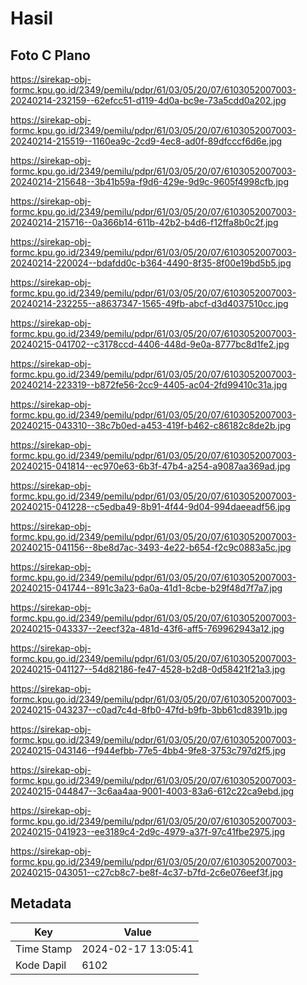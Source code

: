 # Hasil

## Foto C Plano

https://sirekap-obj-formc.kpu.go.id/2349/pemilu/pdpr/61/03/05/20/07/6103052007003-20240214-232159--62efcc51-d119-4d0a-bc9e-73a5cdd0a202.jpg

https://sirekap-obj-formc.kpu.go.id/2349/pemilu/pdpr/61/03/05/20/07/6103052007003-20240214-215519--1160ea9c-2cd9-4ec8-ad0f-89dfcccf6d6e.jpg

https://sirekap-obj-formc.kpu.go.id/2349/pemilu/pdpr/61/03/05/20/07/6103052007003-20240214-215648--3b41b59a-f9d6-429e-9d9c-9605f4998cfb.jpg

https://sirekap-obj-formc.kpu.go.id/2349/pemilu/pdpr/61/03/05/20/07/6103052007003-20240214-215716--0a366b14-611b-42b2-b4d6-f12ffa8b0c2f.jpg

https://sirekap-obj-formc.kpu.go.id/2349/pemilu/pdpr/61/03/05/20/07/6103052007003-20240214-220024--bdafdd0c-b364-4490-8f35-8f00e19bd5b5.jpg

https://sirekap-obj-formc.kpu.go.id/2349/pemilu/pdpr/61/03/05/20/07/6103052007003-20240214-232255--a8637347-1565-49fb-abcf-d3d4037510cc.jpg

https://sirekap-obj-formc.kpu.go.id/2349/pemilu/pdpr/61/03/05/20/07/6103052007003-20240215-041702--c3178ccd-4406-448d-9e0a-8777bc8d1fe2.jpg

https://sirekap-obj-formc.kpu.go.id/2349/pemilu/pdpr/61/03/05/20/07/6103052007003-20240214-223319--b872fe56-2cc9-4405-ac04-2fd99410c31a.jpg

https://sirekap-obj-formc.kpu.go.id/2349/pemilu/pdpr/61/03/05/20/07/6103052007003-20240215-043310--38c7b0ed-a453-419f-b462-c86182c8de2b.jpg

https://sirekap-obj-formc.kpu.go.id/2349/pemilu/pdpr/61/03/05/20/07/6103052007003-20240215-041814--ec970e63-6b3f-47b4-a254-a9087aa369ad.jpg

https://sirekap-obj-formc.kpu.go.id/2349/pemilu/pdpr/61/03/05/20/07/6103052007003-20240215-041228--c5edba49-8b91-4f44-9d04-994daeeadf56.jpg

https://sirekap-obj-formc.kpu.go.id/2349/pemilu/pdpr/61/03/05/20/07/6103052007003-20240215-041156--8be8d7ac-3493-4e22-b654-f2c9c0883a5c.jpg

https://sirekap-obj-formc.kpu.go.id/2349/pemilu/pdpr/61/03/05/20/07/6103052007003-20240215-041744--891c3a23-6a0a-41d1-8cbe-b29f48d7f7a7.jpg

https://sirekap-obj-formc.kpu.go.id/2349/pemilu/pdpr/61/03/05/20/07/6103052007003-20240215-043337--2eecf32a-481d-43f6-aff5-769962943a12.jpg

https://sirekap-obj-formc.kpu.go.id/2349/pemilu/pdpr/61/03/05/20/07/6103052007003-20240215-041127--54d82186-fe47-4528-b2d8-0d58421f21a3.jpg

https://sirekap-obj-formc.kpu.go.id/2349/pemilu/pdpr/61/03/05/20/07/6103052007003-20240215-043237--c0ad7c4d-8fb0-47fd-b9fb-3bb61cd8391b.jpg

https://sirekap-obj-formc.kpu.go.id/2349/pemilu/pdpr/61/03/05/20/07/6103052007003-20240215-043146--f944efbb-77e5-4bb4-9fe8-3753c797d2f5.jpg

https://sirekap-obj-formc.kpu.go.id/2349/pemilu/pdpr/61/03/05/20/07/6103052007003-20240215-044847--3c6aa4aa-9001-4003-83a6-612c22ca9ebd.jpg

https://sirekap-obj-formc.kpu.go.id/2349/pemilu/pdpr/61/03/05/20/07/6103052007003-20240215-041923--ee3189c4-2d9c-4979-a37f-97c41fbe2975.jpg

https://sirekap-obj-formc.kpu.go.id/2349/pemilu/pdpr/61/03/05/20/07/6103052007003-20240215-043051--c27cb8c7-be8f-4c37-b7fd-2c6e076eef3f.jpg


## Metadata

| Key        | Value               |
| ---------- | ------------------- |
| Time Stamp | 2024-02-17 13:05:41 |
| Kode Dapil | 6102                |



